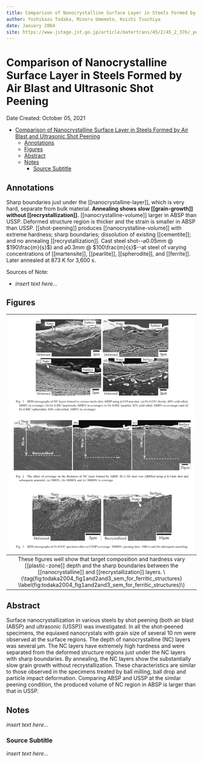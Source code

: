 ```yaml
---
title: Comparison of Nanocrystalline Surface Layer in Steels Formed by Air Blast and Ultrasonic Shot Peening
author: Yoshikazu Todaka, Minoru Umemoto, Koichi Tsuchiya
date: January 2004
site: https://www.jstage.jst.go.jp/article/matertrans/45/2/45_2_376/_pdf/-char/ja
---
```

<script type="text/javascript"
        src="https://cdnjs.cloudflare.com/ajax/libs/mathjax/2.7.0/MathJax.js?config=TeX-AMS_CHTML"></script>

<script type="text/x-mathjax-config">
MathJax.Hub.Config({
tex2jax: {
inlineMath: [['$','$'], ['\\(','\\)']],
displayMath: [['$$','$$'], ['\\[','\\]']],
processEscapes: true},
jax: ["input/TeX","input/MathML","input/AsciiMath","output/CommonHTML"],
extensions: ["tex2jax.js","mml2jax.js","asciimath2jax.js","MathMenu.js","MathZoom.js","AssistiveMML.js", "[Contrib]/a11y/accessibility-menu.js"],
TeX: {
extensions: ["AMSmath.js","AMSsymbols.js","noErrors.js","noUndefined.js"],
equationNumbers: {
autoNumber: "AMS"
}
}
});
</script>
<!-- %%%%%%%% Document Metadata %%%%%%%% -->
# Comparison of Nanocrystalline Surface Layer in Steels Formed by Air Blast and Ultrasonic Shot Peening

Date Created: October 05, 2021

- [Comparison of Nanocrystalline Surface Layer in Steels Formed by Air Blast and Ultrasonic Shot Peening](#comparison-of-nanocrystalline-surface-layer-in-steels-formed-by-air-blast-and-ultrasonic-shot-peening)
	- [Annotations](#annotations)
	- [Figures](#figures)
	- [Abstract](#abstract)
	- [Notes](#notes)
		- [Source Subtitle](#source-subtitle)
<!-- %%%%%%%%%%%%%%%%%%%%%%%%%%%%%% -->





<!-- START WRITING BELOW -->





<!-- %%%%%%%%%%%%%%%%%%%%%%%%%%%%%% -->
## Annotations
Sharp boundaries just under the [[nanocrystalline-layer]], which is very hard, separate from bulk material. **Annealing shows slow [[grain-growth]] without [[recrystallization]].** [[nanocrystalline-volume]] larger in ABSP than USSP. Deformed structure region is thicker and the strain is smaller in ABSP than USSP. [[shot-peening]] produces [[nanocrystalline-volume]] with extreme hardness; sharp boundaries; dissolution of existing [[cementite]]; and no annealing [[recrystallization]]. Cast steel shot--$\varnothing 0.05 mm$ @ $190\frac{m}{s}$) and $\varnothing 0.3 mm$ @ $100\frac{m}{s}$--at steel of varying concentrations of [[martensite]], [[pearlite]], [[spherodite]], and [[ferrite]]. Later annealed at 873 K for 3,600 s. 

Sources of Note:
- *insert text here$\dots$*

## Figures
| ![](../../../attachments/todakaComparingNanocrystallineSurfaceLayer2004/todaka2004_fig1and2and3_sem_for_ferritic_structures_211005_175447_EST.png) |
|:--:|
| These figures well show that target composition and hardness vary [[plastic-zone]] depth and the sharp boundaries between the [[nanocrystalline]] and [[recrystallization]] layers. \\(\tag{fig:todaka2004_fig1and2and3_sem_for_ferritic_structures} \label{fig:todaka2004_fig1and2and3_sem_for_ferritic_structures}\\) |

## Abstract
Surface nanocrystallization in various steels by shot peening (both air blast (ABSP) and ultrasonic (USSP)) was investigated. In all the shot-peened specimens, the equiaxed nanocrystals with grain size of several 10 nm were observed at the surface regions. The depth of nanocrystalline (NC) layers was several μm. The NC layers have extremely high hardness and were separated from the deformed structure regions just under the NC layers with sharp boundaries. By annealing, the NC layers show the substantially slow grain growth without recrystallization. These characteristics are similar to those observed in the specimens treated by ball milling, ball drop and particle impact deformation. Comparing ABSP and USSP at the similar peening condition, the produced volume of NC region in ABSP is larger than that in USSP.

## Notes
*insert text here$\dots$*
### Source Subtitle
*insert text here$\dots$*
<!-- %%%%%%%%%%%%%%%%%%%%%%%%%%%%%% -->





<!-- %%%%%%%% End Document %%%%%%%% -->